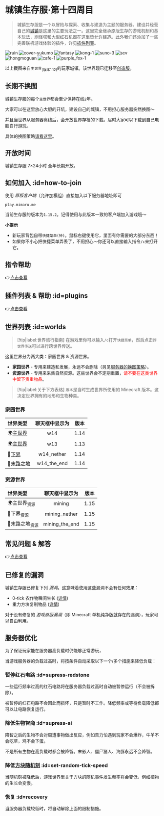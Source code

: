 # 城镇生存服·第十四周目

> 城镇生存服是一个以冒险与探索、收集与建造为主题的服务器。建设并经营自己的[城镇](/plugins/towny.md)是这里的主要玩法之一。这里完全继承原版生存的游戏机制和基本玩法，刷怪塔和大型红石机器在这里皆允许建造。此外我们还添加了一些完善联机游戏体验的插件，详见[插件列表](/welcome/plugins.md)。

![ruin](../assets/images/townsgallery/ruin.jpg ':class=img-small')
![cover-yukumo](../assets/images/cover-yukumo-fixed.jpg ':class=img-small')
![fantasy](../assets/images/townsgallery/fantasy.jpg ':class=img-small')
![kong-1](../assets/images/townsgallery/kong-1.jpg ':class=img-small')
![suno-3](../assets/images/townsgallery/suno-3.jpg ':class=img-small')
![scv](../assets/images/townsgallery/scv.jpg ':class=img-small')
![hongmoguan](../assets/images/townsgallery/hongmoguan.jpg ':class=img-small')
![cafe-1](../assets/images/townsgallery/cafe-1.jpg ':class=img-small')
![purple_fox-1](../assets/images/townsgallery/purple-fox-1.jpg ':class=img-small')

以上截图来自`主世界`<sub>(版本1.12)</sub>的玩家城镇。该世界现已迁移至[创造服](/mc-servers/creative.md)。

## 长期不换图

城镇生存服的每个`主世界`都会至少保持在线`2`年。

大家可以在这里放心大胆的开坑，建设自己的城镇，不用担心服务器突然换图～

并且当世界从服务器离线后，会开放世界存档的下载。届时大家可以下载到自己电脑自行游玩。

具体的换图策略[请看这里](/welcome/faq.md#save-policy)。

## 开放时间

城镇生存服 7×24小时 全年长期开放。

## 如何加入 :id=how-to-join

使用 *原版客户端*（允许加模组）直接加入以下服务器地址即可

    play.mimaru.me

当前生存服的版本为`1.15.2`。记得使用与此版本一致的客户端加入游戏哦～

**小提示**

- 新玩家背包自带`快捷菜单(钟)`。<kbd>鼠标右键</kbd>使用它，里面有你需要的大部分东西！
- 如果你不小心把快捷菜单弄丢了，不用担心～你还可以直接输入指令`/c`来打开它。

## 指令帮助

👉[点击查看](/welcome/commands.md)

## 插件列表 & 帮助 :id=plugins

👉[点击查看](/welcome/plugins.md)

<!-- panels:start -->

<!-- div:title -->

## 世界列表 :id=worlds

> [!tip|label:世界旅行指南]
> 在游戏里你可以输入`/c`打开`快捷菜单`，然后点击`跨世界传送`可以进行跨世界传送。

这里世界分为两大类：家园世界 & 资源世界。

- **家园世界** - 专用来建造和发展，永远不会删除（另见[服务器的换图策略](/welcome/faq.md#save-policy)）。  
- **资源世界** - 专用来采集自然资源。这些世界会不定期重置，<span style="color: red">请不要在这类世界中留下贵重物品</span>。

> [!tip|label:关于下方表格]
> `版本`是当时生成世界所使用的 Minecraft 版本。这决定世界拥有的地形和生物种类。

<!-- div:left-panel -->

### 家园世界

| 世界类型                  | 聊天框中显示为 | 版本  |
| :------------------------ | :--------------: | :---: |
| 🌍[主世界][the_overworld] |       w14        | 1.14  |
| 🌍[主世界][the_overworld] |       w13        | 1.13  |
| 👹[下界][the_nether]      |    w14_nether    | 1.14  |
| 🌃[末路之地][the_end]     |   w14_the_end    | 1.14  |

<!-- div:right-panel -->

### 资源世界

| 世界类型     | 聊天框中显示为 | 版本  |
| :---------------- | :--------------: | :---: |
| 🌍主世界<sub>资源</sub>   |      mining      | 1.15  |
| 👹下界<sub>资源</sub>     |  mining_nether   | 1.15  |
| 🌃末路之地<sub>资源</sub> |  mining_the_end  | 1.15  |

<!-- panels:end -->

[the_overworld]: https://minecraft-zh.gamepedia.com/%E4%B8%BB%E4%B8%96%E7%95%8C
[the_nether]: https://minecraft-zh.gamepedia.com/%E4%B8%8B%E7%95%8C
[the_end]: https://minecraft-zh.gamepedia.com/%E6%9C%AB%E8%B7%AF%E4%B9%8B%E5%9C%B0
[superflat]: https://minecraft-zh.gamepedia.com/%E8%B6%85%E5%B9%B3%E5%9D%A6%E4%B8%96%E7%95%8C
[bbs]: http://bbs.mimaru.me/

## 常见问题 & 解答

👉[点击查看](/mc-servers/survival/faq.md)

## 已修复的漏洞

城镇生存服已修复下列 *漏洞*。这意味着使用这些漏洞不会有任何效果：

- 0-tick 农作物瞬间生长 ([详情](https://bugs.mojang.com/browse/MC-113809))
- 重力方块复制物品 ([详情](https://minecraft.gamepedia.com/Tutorials/Block_and_item_duplication))

对于没有修复的 *游戏原版漏洞*（即 Minecraft 单机纯净版就存在的漏洞），玩家可以自由利用。

## 服务器优化

为了保证玩家能在服务器高负载时仍能够正常游玩，

当游戏服务器的负载过高时，将按条件自动采取以下一个/多个措施来降低负载：

### 暂停红石电路 :id=supress-redstone

一些运行频率过高的红石电路将在服务器负载过高时自动被暂停运行（不会被拆除）。

被暂停的红石电路不会因此而损坏，只是暂时不工作。降低频率或等待负载降低都可以让电路恢复运行。

### 降低生物智商 :id=supress-ai

降智之后的生物不会对周遭事物做出反应，例如苦力怕遇到玩家不会爆炸，牛羊不会吃草，鸡不会下蛋。

不是所有生物在高负载时都会被降智。末影人、僵尸猪人、海豚永远不会降智。

### 降低[方块随机刻][random-tick-speed] :id=set-random-tick-speed

当随机刻被降低后，游戏世界里关于方块的随机事件发生频率将会变低，例如植物的生长会变慢。

[random-tick-speed]: https://minecraft-zh.gamepedia.com/%E5%88%BB#.E6.96.B9.E5.9D.97.E5.88.BB

### 恢复 :id=recovery

当服务器负载较低时，将自动解除上面的限制措施。
